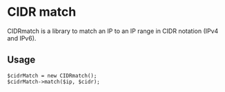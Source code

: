 # CIDR match

CIDRmatch is a library to match an IP to an IP range in CIDR notation (IPv4 and IPv6).

## Usage

```
$cidrMatch = new CIDRmatch();
$cidrMatch->match($ip, $cidr);
```


